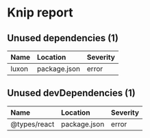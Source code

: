 # Knip report

## Unused dependencies (1)

| Name  | Location     | Severity |
| :---- | :----------- | :------- |
| luxon | package.json | error    |

## Unused devDependencies (1)

| Name         | Location     | Severity |
| :----------- | :----------- | :------- |
| @types/react | package.json | error    |

